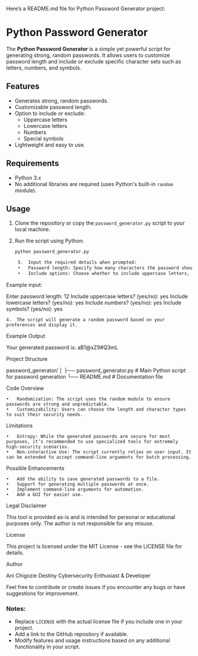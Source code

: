 Here’s a README.md file for Python Password Generator project:

# Python Password Generator

The **Python Password Generator** is a simple yet powerful script for generating strong, random passwords. It allows users to customize password length and include or exclude specific character sets such as letters, numbers, and symbols.

## Features

- Generates strong, random passwords.
- Customizable password length.
- Option to include or exclude:
  - Uppercase letters
  - Lowercase letters
  - Numbers
  - Special symbols
- Lightweight and easy to use.

## Requirements

- Python 3.x
- No additional libraries are required (uses Python's built-in `random` module).

## Usage

1. Clone the repository or copy the `password_generator.py` script to your local machine.

2. Run the script using Python:
   ```bash
   python password_generator.py

	3.	Input the required details when prompted:
	•	Password length: Specify how many characters the password should have.
	•	Include options: Choose whether to include uppercase letters, lowercase letters, numbers, and/or special symbols.
Example input:

Enter password length: 12
Include uppercase letters? (yes/no): yes
Include lowercase letters? (yes/no): yes
Include numbers? (yes/no): yes
Include symbols? (yes/no): yes


	4.	The script will generate a random password based on your preferences and display it.

Example Output

Your generated password is: aB1@xZ9#Q3mL

Project Structure

password_generator/
│
├── password_generator.py   # Main Python script for password generation
└── README.md               # Documentation file

Code Overview

	•	Randomization: The script uses the random module to ensure passwords are strong and unpredictable.
	•	Customizability: Users can choose the length and character types to suit their security needs.

Limitations

	•	Entropy: While the generated passwords are secure for most purposes, it’s recommended to use specialized tools for extremely high-security scenarios.
	•	Non-interactive Use: The script currently relies on user input. It can be extended to accept command-line arguments for batch processing.

Possible Enhancements

	•	Add the ability to save generated passwords to a file.
	•	Support for generating multiple passwords at once.
	•	Implement command-line arguments for automation.
	•	Add a GUI for easier use.

Legal Disclaimer

This tool is provided as-is and is intended for personal or educational purposes only. The author is not responsible for any misuse.

License

This project is licensed under the MIT License - see the LICENSE file for details.

Author

Ani Chigozie Destiny
Cybersecurity Enthusiast & Developer

Feel free to contribute or create issues if you encounter any bugs or have suggestions for improvement.

### Notes:
- Replace `LICENSE` with the actual license file if you include one in your project.
- Add a link to the GitHub repository if available.
- Modify features and usage instructions based on any additional functionality in your script.